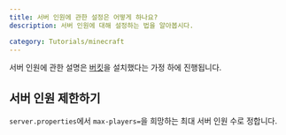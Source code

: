 ```yaml
---
title: 서버 인원에 관한 설정은 어떻게 하나요?
description: 서버 인원에 대해 설정하는 법을 알아봅시다.

category: Tutorials/minecraft
---
```


서버 인원에 관한 설명은 [버킷](https://docs.stella-it.com/tutorials/minecraft/how-to-open-server)을 설치했다는 가정 하에 진행됩니다.

## 서버 인원 제한하기
`server.properties`에서 `max-players=`을 희망하는 최대 서버 인원 수로 정합니다.

